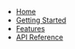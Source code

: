 * [Home](/)
* [Getting Started](getting-started.md)
* [Features](features.md)
* [API Reference](api.md)